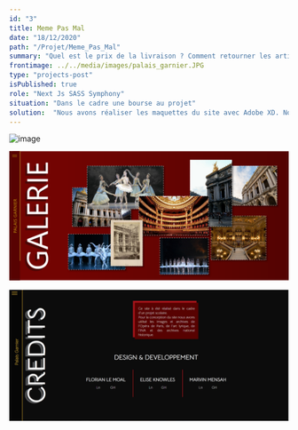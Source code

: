 ```yaml
---
id: "3"
title: Meme Pas Mal
date: "18/12/2020"
path: "/Projet/Meme_Pas_Mal"
summary: "Quel est le prix de la livraison ? Comment retourner les articles d’une commande ? Sous quelles conditions ? Dans quel pays puis-je utiliser mon forfait téléphonique ?"
frontimage: ../../media/images/palais_garnier.JPG
type: "projects-post"
isPublished: true
role: "Next Js SASS Symphony"
situation: "Dans le cadre une bourse au projet"
solution:  "Nous avons réaliser les maquettes du site avec Adobe XD. Nous avons choisi de faire un site au scroll horizontal et j'ai utilisé la librairie GSAP. Afin d'integré des animations."
---
```


![image](../../media/images/garnier_présentation.png)  


![image](../../media/images/garnier_galerie.png)  

![image](../../media/images/garnier_credits.jpg)  


